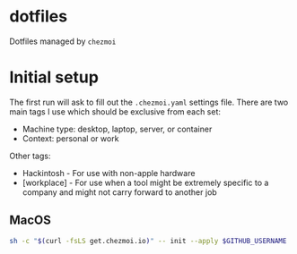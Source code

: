 # dotfiles
Dotfiles managed by `chezmoi`

# Initial setup
The first run will ask to fill out the `.chezmoi.yaml` settings file. There are two main tags I use which should be exclusive from each set:
* Machine type: desktop, laptop, server, or container
* Context: personal or work

Other tags:
* Hackintosh - For use with non-apple hardware
* [workplace] - For use when a tool might be extremely specific to a company and might not carry forward to another job
## MacOS
```bash
sh -c "$(curl -fsLS get.chezmoi.io)" -- init --apply $GITHUB_USERNAME
```
